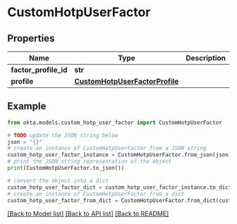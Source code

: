 # CustomHotpUserFactor


## Properties

Name | Type | Description | Notes
------------ | ------------- | ------------- | -------------
**factor_profile_id** | **str** |  | [optional] 
**profile** | [**CustomHotpUserFactorProfile**](CustomHotpUserFactorProfile.md) |  | [optional] 

## Example

```python
from okta.models.custom_hotp_user_factor import CustomHotpUserFactor

# TODO update the JSON string below
json = "{}"
# create an instance of CustomHotpUserFactor from a JSON string
custom_hotp_user_factor_instance = CustomHotpUserFactor.from_json(json)
# print the JSON string representation of the object
print(CustomHotpUserFactor.to_json())

# convert the object into a dict
custom_hotp_user_factor_dict = custom_hotp_user_factor_instance.to_dict()
# create an instance of CustomHotpUserFactor from a dict
custom_hotp_user_factor_from_dict = CustomHotpUserFactor.from_dict(custom_hotp_user_factor_dict)
```
[[Back to Model list]](../README.md#documentation-for-models) [[Back to API list]](../README.md#documentation-for-api-endpoints) [[Back to README]](../README.md)


